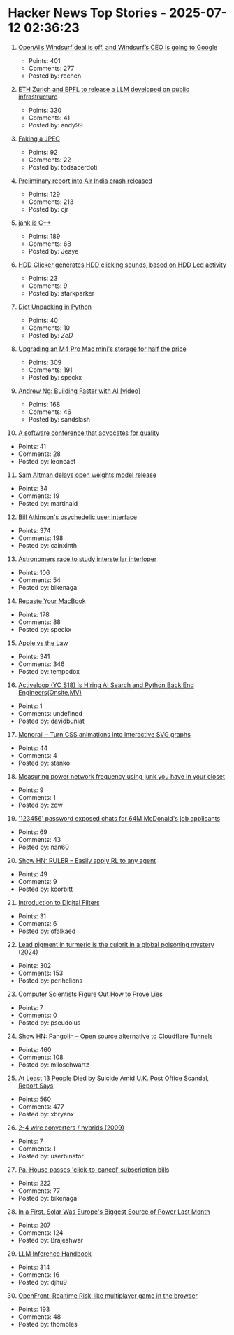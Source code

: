 # Hacker News Top Stories - 2025-07-12 02:36:23

1. [OpenAI’s Windsurf deal is off, and Windsurf’s CEO is going to Google](https://www.theverge.com/openai/705999/google-windsurf-ceo-openai)
   - Points: 401
   - Comments: 277
   - Posted by: rcchen

2. [ETH Zurich and EPFL to release a LLM developed on public infrastructure](https://ethz.ch/en/news-and-events/eth-news/news/2025/07/a-language-model-built-for-the-public-good.html)
   - Points: 330
   - Comments: 41
   - Posted by: andy99

3. [Faking a JPEG](https://www.ty-penguin.org.uk/~auj/blog/2025/03/25/fake-jpeg/)
   - Points: 92
   - Comments: 22
   - Posted by: todsacerdoti

4. [Preliminary report into Air India crash released](https://www.bbc.co.uk/news/live/cx20p2x9093t)
   - Points: 129
   - Comments: 213
   - Posted by: cjr

5. [jank is C++](https://jank-lang.org/blog/2025-07-11-jank-is-cpp/)
   - Points: 189
   - Comments: 68
   - Posted by: Jeaye

6. [HDD Clicker generates HDD clicking sounds, based on HDD Led activity](https://www.serdashop.com/HDDClicker)
   - Points: 23
   - Comments: 9
   - Posted by: starkparker

7. [Dict Unpacking in Python](https://github.com/asottile/dict-unpacking-at-home)
   - Points: 40
   - Comments: 10
   - Posted by: _ZeD_

8. [Upgrading an M4 Pro Mac mini's storage for half the price](https://www.jeffgeerling.com/blog/2025/upgrading-m4-pro-mac-minis-storage-half-price)
   - Points: 309
   - Comments: 191
   - Posted by: speckx

9. [Andrew Ng: Building Faster with AI [video]](https://www.youtube.com/watch?v=RNJCfif1dPY)
   - Points: 168
   - Comments: 46
   - Posted by: sandslash

10. [A software conference that advocates for quality](https://bettersoftwareconference.com/)
   - Points: 41
   - Comments: 28
   - Posted by: leoncaet

11. [Sam Altman delays open weights model release](https://twitter.com/sama/status/1943837550369812814)
   - Points: 34
   - Comments: 19
   - Posted by: martinald

12. [Bill Atkinson's psychedelic user interface](https://patternproject.substack.com/p/from-the-mac-to-the-mystical-bill)
   - Points: 374
   - Comments: 198
   - Posted by: cainxinth

13. [Astronomers race to study interstellar interloper](https://www.science.org/content/article/astronomers-race-study-interstellar-interloper)
   - Points: 106
   - Comments: 54
   - Posted by: bikenaga

14. [Repaste Your MacBook](https://christianselig.com/2025/07/repaste-macbook/)
   - Points: 178
   - Comments: 88
   - Posted by: speckx

15. [Apple vs the Law](https://formularsumo.co.uk/blog/2025/apple-vs-the-law/)
   - Points: 341
   - Comments: 346
   - Posted by: tempodox

16. [Activeloop (YC S18) Is Hiring AI Search and Python Back End Engineers(Onsite,MV)](https://careers.activeloop.ai/)
   - Points: 1
   - Comments: undefined
   - Posted by: davidbuniat

17. [Monorail – Turn CSS animations into interactive SVG graphs](https://muffinman.io/monorail/)
   - Points: 44
   - Comments: 4
   - Posted by: stanko

18. [Measuring power network frequency using junk you have in your closet](https://halcy.de/blog/2025/02/09/measuring-power-network-frequency-using-junk-you-have-in-your-closet/)
   - Points: 9
   - Comments: 1
   - Posted by: zdw

19. ['123456' password exposed chats for 64M McDonald's job applicants](https://www.bleepingcomputer.com/news/security/123456-password-exposed-chats-for-64-million-mcdonalds-job-applicants/)
   - Points: 69
   - Comments: 43
   - Posted by: nan60

20. [Show HN: RULER – Easily apply RL to any agent](https://openpipe.ai/blog/ruler)
   - Points: 49
   - Comments: 9
   - Posted by: kcorbitt

21. [Introduction to Digital Filters](https://ccrma.stanford.edu/~jos/filters/)
   - Points: 31
   - Comments: 6
   - Posted by: ofalkaed

22. [Lead pigment in turmeric is the culprit in a global poisoning mystery (2024)](https://www.npr.org/sections/goats-and-soda/2024/09/23/nx-s1-5011028/detectives-mystery-lead-poisoning-new-york-bangladesh)
   - Points: 302
   - Comments: 153
   - Posted by: perihelions

23. [Computer Scientists Figure Out How to Prove Lies](https://www.quantamagazine.org/computer-scientists-figure-out-how-to-prove-lies-20250709/)
   - Points: 7
   - Comments: 0
   - Posted by: pseudolus

24. [Show HN: Pangolin – Open source alternative to Cloudflare Tunnels](https://github.com/fosrl/pangolin)
   - Points: 460
   - Comments: 108
   - Posted by: miloschwartz

25. [At Least 13 People Died by Suicide Amid U.K. Post Office Scandal, Report Says](https://www.nytimes.com/2025/07/10/world/europe/uk-post-office-scandal-report.html)
   - Points: 560
   - Comments: 477
   - Posted by: xbryanx

26. [2-4 wire converters / hybrids (2009)](https://sound-au.com/appnotes/an010.htm)
   - Points: 7
   - Comments: 1
   - Posted by: userbinator

27. [Pa. House passes 'click-to-cancel' subscription bills](https://www.pennlive.com/news/2025/07/pa-house-passes-click-to-cancel-subscription-bills-as-court-throws-out-federal-rule.html)
   - Points: 222
   - Comments: 77
   - Posted by: bikenaga

28. [In a First, Solar Was Europe's Biggest Source of Power Last Month](https://e360.yale.edu/digest/solar-biggest-power-source-europe-june-2025)
   - Points: 207
   - Comments: 124
   - Posted by: Brajeshwar

29. [LLM Inference Handbook](https://bentoml.com/llm/)
   - Points: 314
   - Comments: 16
   - Posted by: djhu9

30. [OpenFront: Realtime Risk-like multiplayer game in the browser](https://openfront.io/)
   - Points: 193
   - Comments: 48
   - Posted by: thombles

